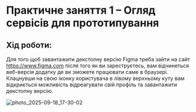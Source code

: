 # Практичне заняття 1 – Огляд сервісів для прототипування

## Хід роботи:

Для того щоб завантажити декстопну версію Figma треба 
зайти на сайт https://www.figma.com після того як ви зареструєтесь, 
вам відчинеться веб-версія додатку де ви зможете працювати саме в 
браузері. Клацнувши на свою іконку користувача в лівому верхньому 
куту вам відкриється можливість відреагувати свій профіль та завантажити
декстопну версію.

![photo_2025-09-18_17-30-02](https://github.com/user-attachments/assets/737c97f5-8b47-4963-9f4a-9844293f1bdd)
